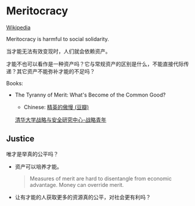 # Meritocracy
[Wikipedia](https://en.wikipedia.org/wiki/Meritocracy)

Meritocracy is harmful to social solidarity.

当才能无法有效变现时，人们就会依赖资产。

才能不也可以看作是一种资产吗？它与常规资产的区别是什么，不能直接代际传递？其它资产不能弥补才能的不足吗？

Books:
- The Tyranny of Merit: What's Become of the Common Good?
  - Chinese: [精英的傲慢 (豆瓣)](https://book.douban.com/subject/35586814/)

  [清华大学战略与安全研究中心-战略青年](https://ciss.tsinghua.edu.cn/info/wzjx_mggc/6189)

## Justice
唯才是举真的公平吗？

- 资产可以培养才能。

  > Measures of merit are hard to disentangle from economic advantage. Money can override merit.

- 让有才能的人获取更多的资源真的公平，对社会更有利吗？